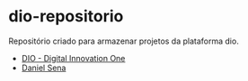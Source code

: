 # dio-repositorio
Repositório criado para armazenar projetos da plataforma dio.

- [DIO - Digital Innovation One](https://www.dio.me/)
- [Daniel Sena](https://github.com/DanielSenaDev)